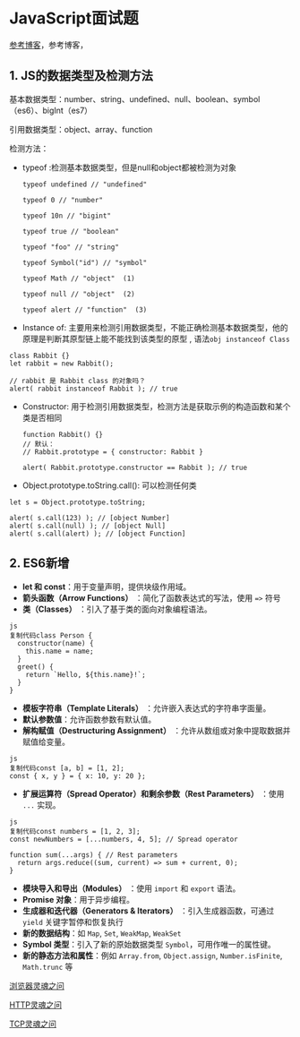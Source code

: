 # JavaScript面试题

[参考博客](https://juejin.cn/post/7347324514365227047)，参考博客，

## 1. JS的数据类型及检测方法

基本数据类型：number、string、undefined、null、boolean、symbol（es6）、bigInt（es7）

 引用数据类型：object、array、function 

检测方法： 

+ typeof :检测基本数据类型，但是null和object都被检测为对象 

  ```
  typeof undefined // "undefined"
  
  typeof 0 // "number"
  
  typeof 10n // "bigint"
  
  typeof true // "boolean"
  
  typeof "foo" // "string"
  
  typeof Symbol("id") // "symbol"
  
  typeof Math // "object"  (1)
  
  typeof null // "object"  (2)
  
  typeof alert // "function"  (3)
  ```

+ Instance of: 主要用来检测引用数据类型，不能正确检测基本数据类型，他的原理是判断其原型链上能不能找到该类型的原型 , 语法`obj instanceof Class` 

```
class Rabbit {}
let rabbit = new Rabbit();

// rabbit 是 Rabbit class 的对象吗？
alert( rabbit instanceof Rabbit ); // true
```

+ Constructor: 用于检测引用数据类型，检测方法是获取示例的构造函数和某个类是否相同 

  ```
  function Rabbit() {}
  // 默认：
  // Rabbit.prototype = { constructor: Rabbit }
  
  alert( Rabbit.prototype.constructor == Rabbit ); // true
  ```

  

+ Object.prototype.toString.call(): 可以检测任何类

```
let s = Object.prototype.toString;

alert( s.call(123) ); // [object Number]
alert( s.call(null) ); // [object Null]
alert( s.call(alert) ); // [object Function]
```

## 2. ES6新增

- **let 和 const**：用于变量声明，提供块级作用域。
- **箭头函数（Arrow Functions）** ：简化了函数表达式的写法，使用 `=>` 符号
- **类（Classes）** ：引入了基于类的面向对象编程语法。

```
js
复制代码class Person {
  constructor(name) {
    this.name = name;
  }
  greet() {
    return `Hello, ${this.name}!`;
  }
}
```

- **模板字符串（Template Literals）** ：允许嵌入表达式的字符串字面量。
- **默认参数值**：允许函数参数有默认值。
- **解构赋值（Destructuring Assignment）** ：允许从数组或对象中提取数据并赋值给变量。

```
js
复制代码const [a, b] = [1, 2];
const { x, y } = { x: 10, y: 20 };
```

- **扩展运算符（Spread Operator）和剩余参数（Rest Parameters）** ：使用 `...` 实现。

```
js
复制代码const numbers = [1, 2, 3];
const newNumbers = [...numbers, 4, 5]; // Spread operator

function sum(...args) { // Rest parameters
  return args.reduce((sum, current) => sum + current, 0);
}
```

- **模块导入和导出（Modules）** ：使用 `import` 和 `export` 语法。
- **Promise 对象**：用于异步编程。
- **生成器和迭代器（Generators & Iterators）** ：引入生成器函数，可通过 `yield` 关键字暂停和恢复执行
- **新的数据结构**：如 `Map`, `Set`, `WeakMap`, `WeakSet`
- **Symbol 类型**：引入了新的原始数据类型 `Symbol`，可用作唯一的属性键。
- **新的静态方法和属性**：例如 `Array.from`, `Object.assign`, `Number.isFinite`, `Math.trunc` 等

 

[浏览器灵魂之问](https://juejin.cn/post/6844904021308735502)

[HTTP灵魂之问](https://juejin.cn/post/6844904100035821575)

[TCP灵魂之问](https://juejin.cn/post/6844904070889603085)

